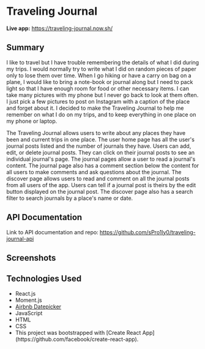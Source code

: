 # Traveling Journal

**Live app:** https://traveling-journal.now.sh/

## Summary

I like to travel but I have trouble remembering the details of what I did during my trips. I would normally try to write what I did on random pieces of paper only to lose them over time. When I go hiking or have a carry on bag on a plane, I would like to bring a note-book or journal along but I need to pack light so that I have enough room for food or other necessary items. I can take many pictures with my phone but I never go back to look at them often. I just pick a few pictures to post on Instagram with a caption of the place and forget about it. I decided to make the Traveling Journal to help me remember on what I do on my trips, and to keep everything in one place on my phone or laptop.

The Traveling Journal allows users to write about any places they have been and current trips in one place. The user home page has all the user's journal posts listed and the number of journals they have. Users can add, edit, or delete journal posts. They can click on their journal posts to see an individual journal's page. The journal pages allow a user to read a journal's content. The journal page also has a comment section below the content for all users to make comments and ask questions about the journal. The discover page allows users to read and comment on all the journal posts from all users of the app. Users can tell if a journal post is theirs by the edit button displayed on the journal post. The discover page also has a search filter to search journals by a place's name or date.

## API Documentation

Link to API documentation and repo: https://github.com/sPro1ly0/traveling-journal-api

## Screenshots

## Technologies Used

<ul>
  <li>React.js</li>
  <li>Moment.js</li>
  <li><a href="https://airbnb.io/projects/react-dates/">Airbnb Datepicker</a></li>
  <li>JavaScript</li>
  <li>HTML</li>
  <li>CSS</li>
  <li>This project was bootstrapped with [Create React App](https://github.com/facebook/create-react-app).</li>
</ul>



